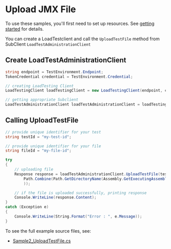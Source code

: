 # Upload JMX File

To use these samples, you'll first need to set up resources. See [getting started](https://github.com/Azure/azure-sdk-for-net/blob/main/sdk/loadtestservice/Azure.Developer.LoadTesting/README.md#getting-started) for details.

You can create a LoadTestclient and call the `UploadTestFile` method from SubClient `LoadTestAdministrationClient`

## Create LoadTestAdministrationClient
```C# Snippet:Azure_Developer_LoadTesting_CreatingClient
string endpoint = TestEnvironment.Endpoint;
TokenCredential credential = TestEnvironment.Credential;

// creating LoadTesting Client
LoadTestingClient loadTestingClient = new LoadTestingClient(endpoint, credential);

// getting appropriate Subclient
LoadTestAdministrationClient loadTestAdministrationClient = loadTestingClient.getLoadTestAdministration();
```

## Calling UploadTestFile
```C# Snippet:Azure_Developer_LoadTesting_UploadTestFile
// provide unique identifier for your test
string testId = "my-test-id";

// provide unique identifier for your file
string fileId = "my-file-id";

try
{
    // uploading file
    Response response = loadTestAdministrationClient.UploadTestFile(testId, fileId, File.OpenRead(
        Path.Combine(Path.GetDirectoryName(Assembly.GetExecutingAssembly().Location), "sample.jmx")
        ));

    // if the file is uploaded successfully, printing response
    Console.WriteLine(response.Content);
}
catch (Exception e)
{
    Console.WriteLine(String.Format("Error : ", e.Message));
}
```
To see the full example source files, see:
* [Sample2_UploadTestFile.cs](https://github.com/Azure/azure-sdk-for-net/blob/main/sdk/loadtestservice/Azure.Developer.LoadTesting/tests/Samples/Sample2_UploadTestFile.cs)
